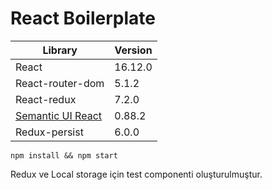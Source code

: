 # React Boilerplate
Library | Version 
--- | --- 
React | 16.12.0
React-router-dom | 5.1.2 
React-redux | 7.2.0
[Semantic UI React](http://react.semantic-ui.com) | 0.88.2
Redux-persist | 6.0.0

```
npm install && npm start
```

Redux ve Local storage için test componenti oluşturulmuştur.
